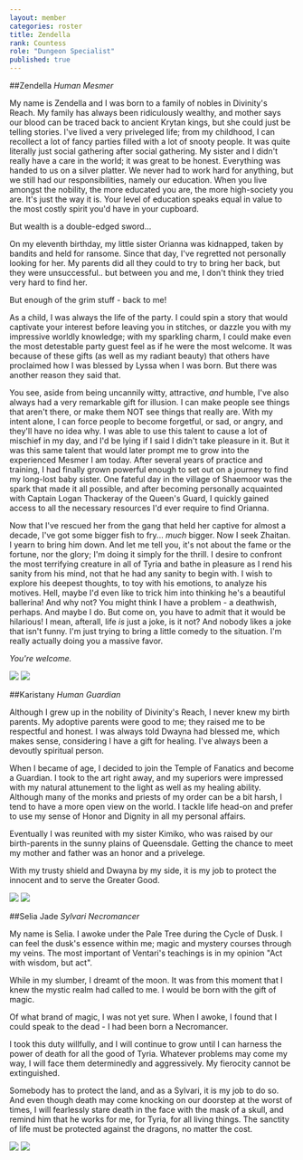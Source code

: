 ```yaml
---
layout: member
categories: roster
title: Zendella
rank: Countess
role: "Dungeon Specialist"
published: true
---
```


##Zendella
_Human Mesmer_

My name is Zendella and I was born to a family of nobles in Divinity's Reach. My family has always been ridiculously wealthy, and mother says our blood can be traced back to ancient Krytan kings, but she could just be telling stories. I've lived a very priveleged life; from my childhood, I can recollect a lot of fancy parties filled with a lot of snooty people. It was quite literally just social gathering after social gathering. My sister and I didn't really have a care in the world; it was great to be honest. Everything was handed to us on a silver platter. We never had to work hard for anything, but we still had our responsibilities, namely our education. When you live amongst the nobility, the more educated you are, the more high-society you are. It's just the way it is. Your level of education speaks equal in value to the most costly spirit you'd have in your cupboard.

But wealth is a double-edged sword...

On my eleventh birthday, my little sister Orianna was kidnapped, taken by bandits and held for ransome. Since that day, I've regretted not personally looking for her. My parents did all they could to try to bring her back, but they were unsuccessful.. but between you and me, I don't think they tried very hard to find her.

But enough of the grim stuff - back to me!

As a child, I was always the life of the party. I could spin a story that would captivate your interest before leaving you in stitches, or dazzle you with my impressive worldly knowledge; with my sparkling charm, I could make even the most detestable party guest feel as if he were the most welcome. It was because of these gifts (as well as my radiant beauty) that others have proclaimed how I was blessed by Lyssa when I was born. But there was another reason they said that.

You see, aside from being uncannily witty, attractive, _and_ humble, I've also always had a very remarkable gift for illusion. I can make people see things that aren't there, or make them NOT see things that really are. With my intent alone, I can force people to become forgetful, or sad, or angry, and they'll have no idea why. I was able to use this talent to cause a lot of mischief in my day, and I'd be lying if I said I didn't take pleasure in it. But it was this same talent that would later prompt me to grow into the experienced Mesmer I am today. After several years of practice and training, I had finally grown powerful enough to set out on a journey to find my long-lost baby sister. One fateful day in the village of Shaemoor was the spark that made it all possible, and after becoming personally acquainted with Captain Logan Thackeray of the Queen's Guard, I quickly gained access to all the necessary resources I'd ever require to find Orianna.

Now that I've rescued her from the gang that held her captive for almost a decade, I've got some bigger fish to fry... _much_ bigger. Now I seek Zhaitan. I yearn to bring him down. And let me tell you, it's not about the fame or the fortune, nor the glory; I'm doing it simply for the thrill. I desire to confront the most terrifying creature in all of Tyria and bathe in pleasure as I rend his sanity from his mind, not that he had any sanity to begin with. I wish to explore his deepest thoughts, to toy with his emotions, to analyze his motives. Hell, maybe I'd even like to trick him into thinking he's a beautiful ballerina! And why not? You might think I have a problem - a deathwish, perhaps. And maybe I do. But come on, you have to admit that it would be hilarious! I mean, afterall, life _is_ just a joke, is it not? And nobody likes a joke that isn't funny. I'm just trying to bring a little comedy to the situation. I'm really actually doing you a massive favor.

_You're welcome._

![](http://i40.tinypic.com/2ppbgqq.jpg)
![](http://i42.tinypic.com/qriwpj.jpg)


##Karistany
_Human Guardian_

Although I grew up in the nobility of Divinity's Reach, I never knew my birth parents. My adoptive parents were good to me; they raised me to be respectful and honest. I was always told Dwayna had blessed me, which makes sense, considering I have a gift for healing. I've always been a devoutly spiritual person.

When I became of age, I decided to join the Temple of Fanatics and become a Guardian. I took to the art right away, and my superiors were impressed with my natural attunement to the light as well as my healing ability. Although many of the monks and priests of my order can be a bit harsh, I tend to have a more open view on the world. I tackle life head-on and prefer to use my sense of Honor and Dignity in all my personal affairs.

Eventually I was reunited with my sister Kimiko, who was raised by our birth-parents in the sunny plains of Queensdale. Getting the chance to meet my mother and father was an honor and a privelege.

With my trusty shield and Dwayna by my side, it is my job to protect the innocent and to serve the Greater Good.

![](http://i39.tinypic.com/311uknq.jpg)
![](http://i40.tinypic.com/23u4dvl.jpg)


##Selia Jade
_Sylvari Necromancer_

My name is Selia. I awoke under the Pale Tree during the Cycle of Dusk. I can feel the dusk's essence within me; magic and mystery courses through my veins. The most important of Ventari's teachings is in my opinion "Act with wisdom, but act".

While in my slumber, I dreamt of the moon. It was from this moment that I knew the mystic realm had called to me. I would be born with the gift of magic.

Of what brand of magic, I was not yet sure. When I awoke, I found that I could speak to the dead - I had been born a Necromancer.

I took this duty willfully, and I will continue to grow until I can harness the power of death for all the good of Tyria. Whatever problems may come my way, I will face them determinedly and aggressively. My fierocity cannot be extinguished.

Somebody has to protect the land, and as a Sylvari, it is my job to do so. And even though death may come knocking on our doorstep at the worst of times, I will fearlessly stare death in the face with the mask of a skull, and remind him that he works for me, for Tyria, for all living things. The sanctity of life must be protected against the dragons, no matter the cost.

![](http://i43.tinypic.com/2cp29lx.jpg)
![](http://i40.tinypic.com/206fz3l.jpg)